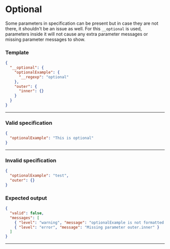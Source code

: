 
# Optional

Some parameters in specification can be present but in case they are not there, it shouldn't be an issue as well. For this `__optional` is used, parameters inside it will not cause any extra parameter messages or missing parameter messages to show.

### Template

```json
{
  "__optional": {
    "optionalExample": {
      "__regexp": "optional"
    },
    "outer": {
      "inner": {}
    }
  }
}
```
---
### Valid specification

```json
{
  "optionalExample": "This is optional"
}
```
---
### Invalid specification

```json
{
  "optionalExample": "test",
  "outer": {}
}
```
### Expected output
```json
{
  "valid": false,
  "messages": [
    { "level": "warning", "message": "optionalExample is not formatted correctly" },
    { "level": "error", "message": "Missing parameter outer.inner" }
  ]
}
```
---
